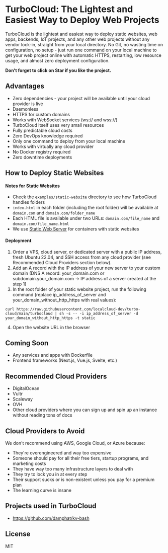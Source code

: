 # TurboCloud: The Lightest and Easiest Way to Deploy Web Projects

TurboCloud is the lightest and easiest way to deploy static websites, web apps, backends, IoT projects, and any other web projects without any vendor lock-in, straight from your local directory. No Git, no wasting time on configuration, no setup - just run one command on your local machine to get your web project online with automatic HTTPS, restarting, low resource usage, and almost zero deployment configuration.

**Don't forget to click on Star if you like the project.**

## Advantages

- Zero dependencies - your project will be available until your cloud provider is live
- Daemonless
- HTTPS for custom domains
- Works with WebSocket services (ws:// and wss://)
- TurboCloud itself uses very small resources
- Fully predictable cloud costs
- Zero DevOps knowledge required
- Only one command to deploy from your local machine
- Works with virtually any cloud provider
- No Docker registry required
- Zero downtime deployments

## How to Deploy Static Websites

#### Notes for Static Websites

- Check the `examples/static-website` directory to see how TurboCloud handles folders
- `index.html` in each folder (including the root folder) will be available at `domain.com` and `domain.com/folder_name`
- Each HTML file is available under two URLs: `domain.com/file_name` and `domain.com/file_name.html`
- We use [Static Web Server](https://static-web-server.net/) for containers with static websites

#### Deployment

1. Order a VPS, cloud server, or dedicated server with a public IP address, fresh Ubuntu 22.04, and SSH access from any cloud provider (see Recommended Cloud Providers section below).
2. Add an A record with the IP address of your new server to your custom domain (DNS A record: your_domain.com or subdomain.your_domain.com -> IP address of a server created at the step 1)
3. In the root folder of your static website project, run the following command (replace ip_address_of_server and your_domain_without_http_https with real values):

```
curl https://raw.githubusercontent.com/localcloud-dev/turbo-cloud/main/turbocloud | sh -s -- -i ip_address_of_server -d your_domain_without_http_https -t static
```

4. Open the website URL in the browser

## Coming Soon

- Any services and apps with Dockerfile
- Frontend frameworks (Next.js, Vue.js, Svelte, etc.)

## Recommended Cloud Providers
- DigitalOcean
- Vultr 
- Scaleway
- OVH
- Other cloud providers where you can sign up and spin up an instance without reading tons of docs

## Cloud Providers to Avoid
We don't recommend using AWS, Google Cloud, or Azure because:
- They're overengineered and way too expensive
- Someone should pay for all their free tiers, startup programs, and marketing costs
- They have way too many infrastructure layers to deal with
- They try to lock you in at every step
- Their support sucks or is non-existent unless you pay for a premium plan
- The learning curve is insane

## Projects used in TurboCloud
- https://github.com/damphat/kv-bash

## License

MIT